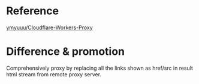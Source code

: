 # Reference

[ymyuuu/Cloudflare-Workers-Proxy](https://github.com/ymyuuu/Cloudflare-Workers-Proxy)

# Difference & promotion

Comprehensively proxy by replacing all the links shown as href/src in result html stream from remote proxy server.
